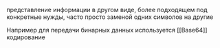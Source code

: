 представление информации в другом виде, более подходящем под конкретные нужды, часто просто заменой одних символов на другие

Например для передачи бинарных данных используется [[Base64]] кодирование